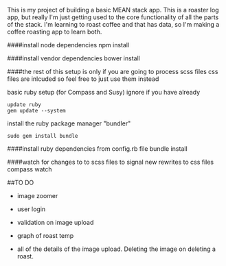 This is my project of building a basic MEAN stack app. This is a roaster log app, but really I'm just getting used to the core functionality of all the parts of the stack. I'm learning to roast coffee and that has data, so I'm making a coffee roasting app to learn both.


####install node dependencies
	npm install

####install vendor dependencies
	bower install

####the rest of this setup is only if you are going to process scss files
css files are inlcuded so feel free to just use them instead

basic ruby setup (for Compass and Susy) ignore if you have already
	
	update ruby
	gem update --system

install the ruby package manager "bundler"
	
	sudo gem install bundle

####install ruby dependencies from config.rb file
	bundle install

####watch for changes to to scss files to signal new rewrites to css files
	compass watch

##TO DO

* image zoomer  

* user login

* validation on image upload

* graph of roast temp

* all of the details of the image upload. Deleting the image on deleting a roast.
